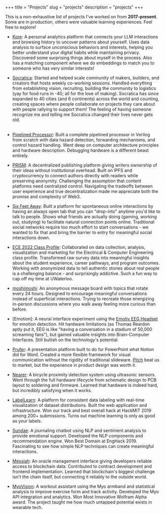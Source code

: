 +++
title = "Projects"
slug = "projects"
description = "projects"
+++
&nbsp;

This is a non-exhaustive list of projects I've worked on from **2017-present**. Some are in production, others were valuable learning experiences. Feel free to explore!
&nbsp;

* [Kore](https://my-kore.com/): A personal analytics platform that connects your LLM interactions and browsing history to uncover patterns about yourself. Uses data analysis to surface unconscious behaviors and interests, helping you better understand your digital habits while maintaining privacy. Discovered some surprising things about myself in the process. Also has a matching component where we do embeddings to match you to someone who has very similar interests!
&nbsp;

* [Socratica](https://socratica.info/): Started and helped scale community of makers, builders, and creators that hosts weekly co-working sessions. Handled everything from establishing vision, recruiting, building the community to logistics (yay for food runs in -40; all for the love of making). Socratica has since expanded to 40 cities (and 6 continents) across the world and counting, creating spaces where people collaborate on projects they care about with people rallying to support them! The feeling of having someone recognize me and telling me Socratica changed their lives never gets old.  
&nbsp;

* [Pipelined Processor](https://github.com/adityas129/pipelined-processor): Built a complete pipelined processor in Verilog from scratch with data hazard detection, forwarding mechanisms, and control hazard handling. Went deep on computer architecture principles and hardware description. Debugging hardware is a different beast entirely.
&nbsp;

* [PRISM](https://github.com/prism-fydp): A decentralized publishing platform giving writers ownership of their ideas without institutional overhead. Built on IPFS and cryptocurrency to connect authors directly with readers while preserving anonymity. Challenging the assumption that content platforms need centralized control. Navigating the tradeoffs between user experience and true decentralization made me appreciate both the promise and complexity of Web3.
&nbsp;

* [Six Feet Away](https://sixfeet.chat/): Built a platform for spontaneous online interactions by having an always open tab that you can "drop-into" anytime you'd like to talk to people. Shows what friends are actually doing (gaming, working out, studying) to facilitate natural connection points online. Traditional social networks require too much effort to start conversations - we wanted to fix that and bring the barrier to entry for meaningful social interactions down.
&nbsp;

* [ECE 2022 Class Profile](https://ece2022profile.github.io/report.pdf): Collaborated on data collection, analysis, visualization and marketing for the Electrical & Computer Engineering class profile. Transformed raw survey data into meaningful insights about the student experience, career pathways, and program outcomes. Working with anonymized data to tell authentic stories about real people is a challenging balance - and surprisingly addictive. Such a fun way to cap off my time at UWaterloo.
&nbsp;

* [moshimoshi](https://moshimoshi.chat/): An anonymous message board with topics that rotate every 24 hours. Designed to encourage meaningful conversations instead of superficial interactions. Trying to recreate those energizing in-person discussions where you walk away feeling more curious than before.
&nbsp;

* [Emotion]: A neural interface experiment using the [Emotiv EEG Headset](https://www.emotiv.com/epoc/) for emotion detection. Hit hardware limitations (as Thomas Reardon aptly put it, EEG is like "having a conversation in a stadium of 50,000 screaming fans"), but gained valuable insights into Brain-Computer Interfaces. Still bullish on the technology's potential.
&nbsp;

* [Prufer](https://prufer.io/): A presentation platform built to do for PowerPoint what Notion did for Word. Created a more flexible framework for visual communication without the rigidity of traditional slideware. [Pitch](https://pitch.com/) beat us to market, but the experience in product design was worth it.
&nbsp;

* [Nearer](https://github.com/adityas129/298): A bicycle proximity detection system using ultrasonic sensors. Went through the full hardware lifecycle from schematic design to PCB layout to soldering and firmware. Learned that hardware is indeed hard, but incredibly satisfying when it works.
&nbsp;

* [LabelLearn](https://devpost.com/software/doway): A platform for consistent data labeling with real-time visualization of dataset distributions. Built the web application and infrastructure. Won our track and best overall hack at HackMIT 2019 among 200+ submissions. Turns out machine learning is only as good as your labels.
&nbsp;

* [Sundae](https://devpost.com/software/sundae): A journaling chatbot using NLP and sentiment analysis to provide emotional support. Developed the NLP components and recommendation engine. Won Best Domain at EngHack 2019. Fascinating to see how simple NLP techniques can create meaningful interactions.
&nbsp;

* [Messiah](https://devpost.com/software/messiah-ngp1x8): An oracle management interface giving developers reliable access to blockchain data. Contributed to contract development and frontend implementation. Learned that blockchain's biggest challenge isn't the chain itself, but connecting it reliably to the outside world.
&nbsp;

* [MyoVision](https://devpost.com/software/myovision): A workout assistant using the Myo armband and statistical analysis to improve exercise form and track activity. Developed the Myo API integration and analytics. Won Most Innovative Wolfram Alpha award. The project taught me how much untapped potential exists in wearable tech.
&nbsp;

